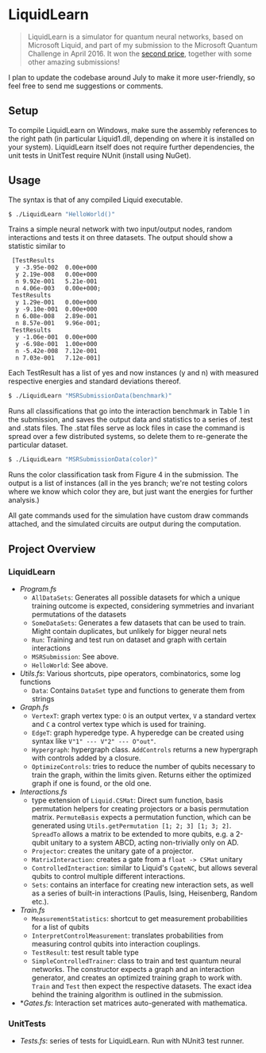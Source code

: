 LiquidLearn
===========
> LiquidLearn is a simulator for quantum neural networks, based on Microsoft Liquid, and part of my submission to the Microsoft Quantum Challenge in April 2016. It won the [second price](http://research.microsoft.com/en-us/projects/liquid/challenge.aspx), together with some other amazing submissions!

I plan to update the codebase around July to make it more user-friendly, so feel free to send me suggestions or comments.

Setup
-----
To compile LiquidLearn on Windows, make sure the assembly references to the right path (in particular Liquid1.dll, depending on where it is installed on your system). LiquidLearn itself does not require further dependencies, the unit tests in UnitTest require NUnit (install using NuGet).

Usage
-----
The syntax is that of any compiled Liquid executable.
```sh
$ ./LiquidLearn "HelloWorld()"
```
Trains a simple neural network with two input/output nodes, random interactions and tests it on three datasets. The output should show a statistic similar to
```
 [TestResults 
  y	-3.95e-002	0.00e+000
  y	2.19e-008	0.00e+000
  n	9.92e-001	5.21e-001
  n	4.06e-003	0.00e+000;
 TestResults 
  y	1.29e-001	0.00e+000
  y	-9.10e-001	0.00e+000
  n	6.08e-008	2.89e-001
  n	8.57e-001	9.96e-001;
 TestResults 
  y	-1.06e-001	0.00e+000
  y	-6.98e-001	1.00e+000
  n	-5.42e-008	7.12e-001
  n	7.03e-001	7.12e-001]
```
Each TestResult has a list of yes and now instances (y and n) with measured respective energies and standard deviations thereof.
```sh
$ ./LiquidLearn "MSRSubmissionData(benchmark)"
```
Runs all classifications that go into the interaction benchmark in Table 1 in the submission, and saves the output data and statistics to a series of .test and .stats files. The .stat files serve as lock files in case the command is spread over a few distributed systems, so delete them to re-generate the particular dataset.

```sh
$ ./LiquidLearn "MSRSubmissionData(color)"
```
Runs the color classification task from Figure 4 in the submission. The output is a list of instances (all in the yes branch; we're not testing colors where we know which color they are, but just want the energies for further analysis.)

All gate commands used for the simulation have custom draw commands attached, and the simulated circuits are output during the computation.


Project Overview
----------------
### LiquidLearn
- *Program.fs*
    - `AllDataSets`: Generates all possible datasets for which a unique training outcome is expected, considering symmetries and invariant permutations of the datasets
    - `SomeDataSets`: Generates a few datasets that can be used to train. Might contain duplicates, but unlikely for bigger neural nets
    - `Run`: Training and test run on dataset and graph with certain interactions
    - `MSRSubmission`: See above.
    - `HelloWorld`: See above.
- *Utils.fs*: Various shortcuts, pipe operators, combinatorics, some log functions
    - `Data`: Contains `DataSet` type and functions to generate them from strings
- *Graph.fs*
    - `VertexT`: graph vertex type: `O` is an output vertex, `V` a standard vertex and `C` a control vertex type which is used for training.
    - `EdgeT`: graph hyperedge type. A hyperedge can be created using syntax like `V"1" --- V"2" --- O"out"`.
    - `Hypergraph`: hypergraph class. `AddControls` returns a new hypergraph with controls added by a closure.
    - `OptimizeControls`: tries to reduce the number of qubits necessary to train the graph, within the limits given. Returns either the optimized graph if one is found, or the old one.
- *Interactions.fs*
    - type extension of `Liquid.CSMat`: Direct sum function, basis permutation helpers for creating projectors or a basis permutation matrix. `PermuteBasis` expects a permutation function, which can be generated using `Utils.getPermutation [1; 2; 3] [1; 3; 2]`. `SpreadTo` allows a matrix to be extended to more qubits, e.g. a 2-qubit unitary to a system ABCD, acting non-trivially only on AD.
    - `Projector`: creates the unitary gate of a projector.
    - `MatrixInteraction`: creates a gate from a `float -> CSMat` unitary
    - `ControlledInteraction`: similar to Liquid's `CgateNC`, but allows several qubits to control multiple different interactions.
    - `Sets`: contains an interface for creating new interaction sets, as well as a series of built-in interactions (Paulis, Ising, Heisenberg, Random etc.).
- *Train.fs*
    - `MeasurementStatistics`: shortcut to get measurement probabilities for a list of qubits
    - `InterpretControlMeasurement`: translates probabilities from measuring control qubits into interaction couplings.
    - `TestResult`: test result table type
    - `SimpleControlledTrainer`: class to train and test quantum neural networks. The constructor expects a graph and an interaction generator, and creates an optimized training graph to work with. `Train` and `Test` then expect the respective datasets. The exact idea behind the training algorithm is outlined in the submission.
- **Gates.fs*: Interaction set matrices auto-generated with mathematica.


### UnitTests
- *Tests.fs*: series of tests for LiquidLearn. Run with NUnit3 test runner.